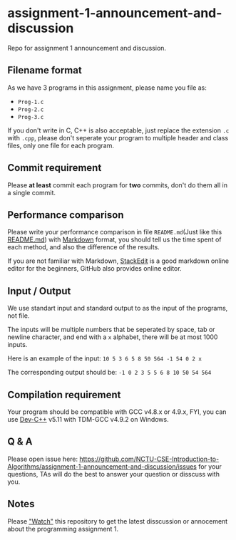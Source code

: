 # assignment-1-announcement-and-discussion
Repo for assignment 1 announcement and discussion.

## Filename format
As we have 3 programs in this assignment, please name you file as:
 - `Prog-1.c`
 - `Prog-2.c`
 - `Prog-3.c`

If you don't write in C, C++ is also acceptable, just replace the extension `.c` with `.cpp`, please don't seperate your program to multiple header and class files, only one file for each program.

## Commit requirement
Please **at least** commit each program for **two** commits, don't do them all in a single commit.

## Performance comparison
Please write your performance comparison in file `README.md`(Just like this [README.md](https://github.com/NCTU-CSE-Introduction-to-Algorithms/assignment-1-announcement-and-discussion/blob/master/README.md)) with [Markdown](https://zh.wikipedia.org/zh-tw/Markdown) format, you should tell us the time spent of each method, and also the difference of the results.

If you are not familiar with Markdown, [StackEdit](https://stackedit.io/editor) is a good markdown online editor for the beginners, GitHub also provides online editor.

## Input / Output

We use standart input and standard output to as the input of the programs, not file.

The inputs will be multiple numbers that be seperated by space, tab or newline character, and end  with a `x` alphabet, there will be at most 1000 inputs.

Here is an example of the input:
`10 5 3 6 5 8 50 564 -1 54 0 2 x`

The corresponding output should be:
`-1 0 2 3 5 5 6 8 10 50 54 564`

## Compilation requirement
Your program should be compatible with GCC v4.8.x or 4.9.x, FYI, you can use [Dev-C++](https://sourceforge.net/projects/orwelldevcpp/) v5.11 with TDM-GCC v4.9.2 on Windows.

## Q & A
Please open issue here: https://github.com/NCTU-CSE-Introduction-to-Algorithms/assignment-1-announcement-and-discussion/issues for your questions, TAs will do the best to answer your question or disscuss with you.

## Notes
Please ["Watch"](https://github.com/NCTU-CSE-Introduction-to-Algorithms/assignment-1-announcement-and-discussion/subscription) this repository to get the latest disscussion or annocement about the programming assignment 1.
